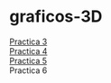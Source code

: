 # graficos-3D
<a href="https://sianats.github.io/graficos-3D/practica3/TorresMartinezAnais.html">Practica 3</a><br>
<a href= "https://sianats.github.io/graficos-3D/practica4/moverCuadrados.html">Practica 4</a><br>
<a href= "https://sianats.github.io/graficos-3D/practica5/practica5.html">Practica 5</a><br>
Practica 6
